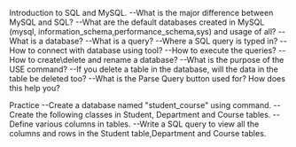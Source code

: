 Introduction to SQL and MySQL.
--What is the major difference between MySQL and SQL? 
--What are the default databases created in MySQL (mysql, information_schema,performance_schema,sys) and usage of all?
--What is a database?
--What is a query?
--Where a SQL query is typed in?
--How to connect with database using tool?
--How to execute the queries?
--How to create\delete and rename a database?
--What is the purpose of the USE command?
--If you delete a table in the database, will the data in the table be deleted too?
--What is the Parse Query button used for? How does this help you?


Practice
--Create a database named "student_course" using command.
--Create the following classes in Student, Department and Course tables.
--Define various columns in tables.
--Write a SQL query to view all the columns and rows in the Student table,Department and Course tables.


